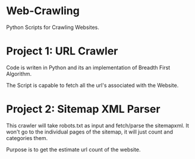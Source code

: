 # Web-Crawling

Python Scripts for Crawling Websites.

# Project 1: URL Crawler

Code is writen in Python and its an implementation of Breadth First Algorithm. 

The Script is capable to fetch all the url's associated with the Website. 

# Project 2: Sitemap XML Parser

This crawler will take robots.txt as input and fetch/parse the sitemapxml. It won't go to the individual pages of the sitemap, it will just count and categories them.

Purpose is to get the estimate url count of the website.
